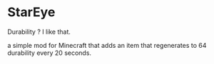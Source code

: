 # StarEye
Durability ? I like that.

a simple mod for Minecraft that adds an item that regenerates to 64 durability every 20 seconds.
